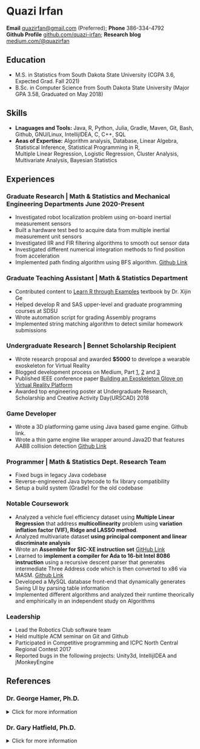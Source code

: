 # Quazi Irfan 
**Email** quazirfan@gmail.com (Preferred);  **Phone** 386-334-4792  
**Github Profile** [github.com/quazi-irfan](github.com/quazi-irfan);  **Research blog** [medium.com/@quazirfan](https://medium.com/@quazirfan)
## Education
- M.S. in Statistics from South Dakota State University (CGPA 3.6, Expected Grad. Fall 2021)
- B.Sc. in Computer Science from South Dakota State University (Major GPA 3.58, Graduated on May 2018)

## Skills
- **Lnaguages and Tools:** Java, R, Python, Julia, Gradle, Maven, Git, Bash, Github, GNU/Linux, IntellijIDEA, C, C++, SQL
- **Aeas of Expertise:** Algorithm analysis, Database, Linear Algebra, Statistical Inference, Statistical Programming in R, <br /> Multiple Linear
Regression, Logistic Regression, Cluster Analysis, Multivariate Analysis, Bayesian Statistics

## Experiences

### Graduate Research | Math & Statistics and Mechanical Engineering Departments June 2020-Present
- Investigated robot localization problem using on-board inertial measurement sensors
- Built a hardware test bed to acquire data from multiple inertial measurement unit sensors
- Investigated IIR and FIR filtering algorithms to smooth out sensor data
- Investigated different numerical integration methods to find position from acceleration
- Implemented path finding algorithm using BFS algorithm. [Github Link](https://github.com/quazi-irfan/RoverMapping)

### Graduate Teaching Assistant | Math & Statistics Department
- Contributed content to [Learn R through Examples](https://gexijin.github.io/learnR/) textbook by Dr. Xijin Ge
- Helped develop R and SAS upper-level and graduate programming courses at SDSU
- Wrote automation script for grading Assembly programs
- Implemented string matching algorithm to detect similar homework submissions

### Undergraduate Research | Bennet Scholarship Recipient
- Wrote research proposal and awarded **$5000** to develope a wearable exoskeleton for Virtual Reality
- Blogged development process on Medium, Part [1](https://medium.com/@quazirfan/gloves-for-virtual-reality-dev-diary-1-459db0c44e2e), [2](https://medium.com/@quazirfan/gloves-for-virtual-reality-dev-diary-2-9aa988d5b33a) and [3](https://medium.com/@quazirfan/gloves-for-virtual-reality-dev-diary-3-92dfd9b8b7a8)
- Published IEEE conference paper [Building an Exoskeleton Glove on Virtual Reality Platform](https://ieeexplore.ieee.org/abstract/document/8500085)
- Awarded top engineering poster at Undergraduate Research, Scholarship and Creative Activity Day(URSCAD) 2018

### Game Developer
- Wrote a 3D platforming game using Java based game engine. Github link.
- Wrote a thin game engine like wrapper around Java2D that features AABB collision detection [Github Link](https://github.com/quazi-irfan/2d-Side-scroller-Java2D)

### Programmer | Math & Statistics Dept. Research Team
- Fixed bugs in legacy Java codebase
- Reverse-engineered Java bytecode to fix library compatibility  
- Setup a build system (Gradle) for the old codebase

### Notable Coursework
- Analyzed a vehicle fuel efficiency dataset using **Multiple Linear Regression** that address **multicollinearity** problem using **variation inflation factor (VIF), Ridge and LASSO method**.  
- Analyzed multivariate dataset **using principal component and linear discriminate analysis**  
- Wrote an **Assembler for SIC-XE instruction set** [GitHub Link](https://github.com/quazi-irfan/SIC-XE-Assembler)
- Learned to **implement a compiler for Ada to 16-bit Intel 8086 instruction** using a recursive descent parser that generates intermediate Three Address code which is then converted to x86 via MASM. [Github Link](https://github.com/quazi-irfan/Mini-Ada-Compiler)
- Developed a MySQL database front-end that dynamically generates Swing UI by parsing table information  
- Implemented different algorithms and analyzed their runtime theorically and emphirically in an independent study on Algorithms  

### Leadership
- Lead the Robotics Club software team
- Held multiple ACM seminar on Git and Github
- Participated in Competitive programming and ICPC North Central Regional Contest 2017
- Reported bugs in the following projects: Unity3d, IntellijIDEA and jMonkeyEngine

## References
### Dr. George Hamer, Ph.D.
<details>
  <summary>Click for more information</summary>
  Assistant Department Head  <br />
  Associate Professor  <br />
  Electrical Engineering and Computer Science Department  <br />
  South Dakota State University  <br />
  SECS 121  <br />
  Brookings, S.D. 57007  <br />
  605-688-5721  <br />
  George.Hamer@sdstate.edu  <br />
  (Instructor in CSC-314 Assembly Language, CSC-354 Systems Programming and CSC-446 Compiler Construction)  
</details>

### Dr. Gary Hatfield, Ph.D.
<details>
  <summary> Click for more information</summary>
  Associate Professor  <br />
  Mathematics & Statistics Department  <br />
  South Dakota State University  <br />
  Architecture, Math & Engineering Building 256  <br />
  Math & Statistics-Box 2225  <br />
  University Station  <br />
  Brookings, SD 57007  <br />
  605-688-5846  <br />
  gary.hatfield@sdstate.edu  <br />
  (Graduate research advisor and instructor in Stochastic process and Probabilistic robotics course)  
</details>

